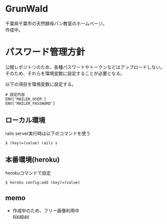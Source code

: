 # GrunWald
千葉県千葉市の天然酵母パン教室のホームページ。  
作成中。  

# パスワード管理方針
公開レポジトリのため、各種パスワードやトークンなどはアップロードしない。  
そのため、それらを環境変数に設定することが必要となる。  

以下の項目を環境変数に設定する。  

```
# 設定内容
ENV['MAILER_USER']
ENV['MAILER_PASSWORD']
```

## ローカル環境
rails server実行時は以下のコマンドを使う  

```
$ (key)=(value) rails s
```

## 本番環境(heroku)
herokuコマンドで設定  

```
$ heroku config:add (key)=(value)
```

## memo
* 作成中のため、フリー画像利用中  
[pixabay](https://pixabay.com/)  
